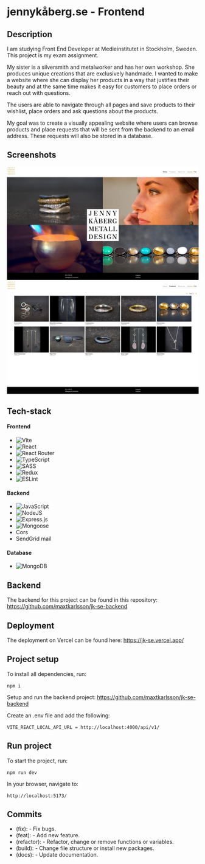 # jennykåberg.se - Frontend

## Description

I am studying Front End Developer at Medieinstitutet in Stockholm, Sweden. This project is my exam assignment.

My sister is a silversmith and metalworker and has her own workshop. She produces unique creations that are exclusively handmade. I wanted to make a website where she can display her products in a way that justifies their beauty and at the same time makes it easy for customers to place orders or reach out with questions.

The users are able to navigate through all pages and save products to their wishlist, place orders and ask questions about the products.

My goal was to create a visually appealing website where users can browse products and place requests that will be sent from the backend to an email address. These requests will also be stored in a database.

## Screenshots

![Home](https://raw.githubusercontent.com/maxtkarlsson/jk-se/main/public/screenshots/Home.webp)
![Products](https://raw.githubusercontent.com/maxtkarlsson/jk-se/main/public/screenshots/Products.webp)

## Tech-stack

#### Frontend

- ![Vite](https://img.shields.io/badge/vite-%23646CFF.svg?style=for-the-badge&logo=vite&logoColor=white)
- ![React](https://img.shields.io/badge/react-%2320232a.svg?style=for-the-badge&logo=react&logoColor=%2361DAFB)
- ![React Router](https://img.shields.io/badge/React_Router-CA4245?style=for-the-badge&logo=react-router&logoColor=white)
- ![TypeScript](https://img.shields.io/badge/typescript-%23007ACC.svg?style=for-the-badge&logo=typescript&logoColor=white)
- ![SASS](https://img.shields.io/badge/SASS-hotpink.svg?style=for-the-badge&logo=SASS&logoColor=white)
- ![Redux](https://img.shields.io/badge/redux-%23593d88.svg?style=for-the-badge&logo=redux&logoColor=white)
- ![ESLint](https://img.shields.io/badge/ESLint-4B3263?style=for-the-badge&logo=eslint&logoColor=white)

#### Backend

- ![JavaScript](https://img.shields.io/badge/javascript-%23323330.svg?style=for-the-badge&logo=javascript&logoColor=%23F7DF1E)
- ![NodeJS](https://img.shields.io/badge/node.js-6DA55F?style=for-the-badge&logo=node.js&logoColor=white)
- ![Express.js](https://img.shields.io/badge/express.js-%23404d59.svg?style=for-the-badge&logo=express&logoColor=%2361DAFB)
- ![Mongoose](https://img.shields.io/badge/Mongoose-880000.svg?style=for-the-badge&logo=Mongoose&logoColor=white)
- Cors
- SendGrid mail

#### Database

- ![MongoDB](https://img.shields.io/badge/MongoDB-%234ea94b.svg?style=for-the-badge&logo=mongodb&logoColor=white)

## Backend

The backend for this project can be found in this repository:
https://github.com/maxtkarlsson/jk-se-backend

## Deployment

The deployment on Vercel can be found here:
https://jk-se.vercel.app/

## Project setup

To install all dependencies, run:

```
npm i
```

Setup and run the backend project:
https://github.com/maxtkarlsson/jk-se-backend

Create an .env file and add the following:

```
VITE_REACT_LOCAL_API_URL = http://localhost:4000/api/v1/
```

## Run project

To start the project, run:

```
npm run dev
```

In your browser, navigate to:

```
http://localhost:5173/
```

## Commits

- (fix): - Fix bugs.
- (feat): - Add new feature.
- (refactor): - Refactor, change or remove functions or variables.
- (build): - Change file structure or install new packages.
- (docs): - Update documentation.
